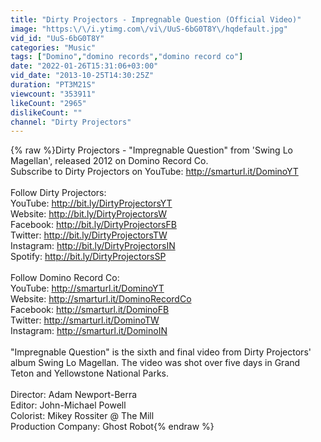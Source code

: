 ```yaml
---
title: "Dirty Projectors - Impregnable Question (Official Video)"
image: "https:\/\/i.ytimg.com\/vi\/UuS-6bG0T8Y\/hqdefault.jpg"
vid_id: "UuS-6bG0T8Y"
categories: "Music"
tags: ["Domino","domino records","domino record co"]
date: "2022-01-26T15:31:06+03:00"
vid_date: "2013-10-25T14:30:25Z"
duration: "PT3M21S"
viewcount: "353911"
likeCount: "2965"
dislikeCount: ""
channel: "Dirty Projectors"
---
```

{% raw %}Dirty Projectors - &quot;Impregnable Question&quot; from 'Swing Lo Magellan', released 2012 on Domino Record Co.<br />Subscribe to Dirty Projectors on YouTube: <a rel="nofollow" target="blank" href="http://smarturl.it/DominoYT">http://smarturl.it/DominoYT</a><br /><br />Follow Dirty Projectors: <br />YouTube: <a rel="nofollow" target="blank" href="http://bit.ly/DirtyProjectorsYT">http://bit.ly/DirtyProjectorsYT</a> <br />Website: <a rel="nofollow" target="blank" href="http://bit.ly/DirtyProjectorsW">http://bit.ly/DirtyProjectorsW</a> <br />Facebook: <a rel="nofollow" target="blank" href="http://bit.ly/DirtyProjectorsFB">http://bit.ly/DirtyProjectorsFB</a> <br />Twitter: <a rel="nofollow" target="blank" href="http://bit.ly/DirtyProjectorsTW">http://bit.ly/DirtyProjectorsTW</a>  <br />Instagram: <a rel="nofollow" target="blank" href="http://bit.ly/DirtyProjectorsIN">http://bit.ly/DirtyProjectorsIN</a> <br />Spotify: <a rel="nofollow" target="blank" href="http://bit.ly/DirtyProjectorsSP">http://bit.ly/DirtyProjectorsSP</a> <br /><br />Follow Domino Record Co:<br />YouTube: <a rel="nofollow" target="blank" href="http://smarturl.it/DominoYT">http://smarturl.it/DominoYT</a><br />Website: <a rel="nofollow" target="blank" href="http://smarturl.it/DominoRecordCo">http://smarturl.it/DominoRecordCo</a><br />Facebook: <a rel="nofollow" target="blank" href="http://smarturl.it/DominoFB">http://smarturl.it/DominoFB</a><br />Twitter: <a rel="nofollow" target="blank" href="http://smarturl.it/DominoTW">http://smarturl.it/DominoTW</a><br />Instagram: <a rel="nofollow" target="blank" href="http://smarturl.it/DominoIN">http://smarturl.it/DominoIN</a><br /><br />&quot;Impregnable Question&quot; is the sixth and final video from Dirty Projectors'  album Swing Lo Magellan. The video was shot over five days in Grand Teton and Yellowstone National Parks. <br /><br />Director: Adam Newport-Berra<br />Editor:  John-Michael Powell<br />Colorist: Mikey Rossiter @ The Mill<br />Production Company: Ghost Robot{% endraw %}
